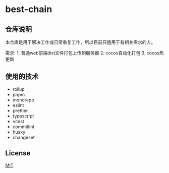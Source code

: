 # best-chain

## 仓库说明

本仓库是用于解决工作或日常重复工作，所以目前只适用于有相关需求的人。

需求:
    1. 普通web前端dist文件打包上传到服务器
    2. cocos自动化打包
    3. cocos热更新

## 使用的技术

- rollup
- pnpm
- monorepo
- eslint
- prettier
- typescript
- vitest
- commitlint
- husky
- changeset

## License

[MIT](LICENSE).